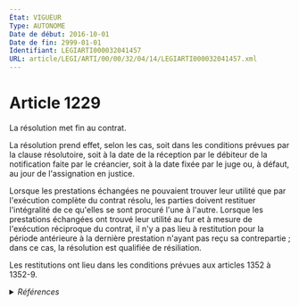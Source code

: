 ```yaml
---
État: VIGUEUR
Type: AUTONOME
Date de début: 2016-10-01
Date de fin: 2999-01-01
Identifiant: LEGIARTI000032041457
URL: article/LEGI/ARTI/00/00/32/04/14/LEGIARTI000032041457.xml
---
```


<h1>Article 1229</h1>

La résolution met fin au contrat.<br />

La résolution prend effet, selon les cas, soit dans les conditions prévues par
la clause résolutoire, soit à la date de la réception par le débiteur de la
notification faite par le créancier, soit à la date fixée par le juge ou, à
défaut, au jour de l'assignation en justice.<br />

Lorsque les prestations échangées ne pouvaient trouver leur utilité que par
l'exécution complète du contrat résolu, les parties doivent restituer
l'intégralité de ce qu'elles se sont procuré l'une à l'autre. Lorsque les
prestations échangées ont trouvé leur utilité au fur et à mesure de l'exécution
réciproque du contrat, il n'y a pas lieu à restitution pour la période
antérieure à la dernière prestation n'ayant pas reçu sa contrepartie ; dans ce
cas, la résolution est qualifiée de résiliation.<br />

Les restitutions ont lieu dans les conditions prévues aux articles 1352 à
1352-9.


<details>
  <summary><em>Références</em></summary>

  <h2>Articles faisant référence à l'article</h2>
  
  <ul>
    <li>
      <a href="https://legal.tricoteuses.fr//redirection/LEGIARTI000032035830?vers=git&vers=legifrance">Code civil - article 1352-9 AUTONOME VIGUEUR, en vigueur depuis le 2016-10-01</a> CITATION cible
    </li>
    <li>
      <a href="https://legal.tricoteuses.fr//redirection/LEGIARTI000032006591?vers=git&vers=legifrance">Ordonnance n° 2016-131 du 10 février 2016 portant réforme du droit des contrats, du régime général et de la preuve des obligations - article 2 ENTIEREMENT_MODIF</a> MODIFIE source
    </li>
    <li>
      <a href="https://legal.tricoteuses.fr//redirection/LEGIARTI000006438355?vers=git&vers=legifrance">Code civil - article 1352 AUTONOME MODIFIE, en vigueur du 1804-03-21 au 2016-10-01</a> CITATION cible
    </li>
    <li>
      <a href="https://legal.tricoteuses.fr//redirection/LEGIARTI000032042250?vers=git&vers=legifrance">Code civil - article 1352 AUTONOME VIGUEUR, en vigueur depuis le 2016-10-01</a> CITATION cible
    </li>
  </ul>
  
  <h2>Références faites par l'article</h2>
  
  <ul>
    <li>
      2999-01-01 CONCORDANCE source <a href="https://legal.tricoteuses.fr//redirection/LEGIARTI000006436635?vers=git&vers=legifrance">Code civil - article 1184 AUTONOME MODIFIE, en vigueur du 1804-03-21 au 2016-10-01</a>
    </li>
    <li>
      2999-01-01 CITATION source <a href="https://legal.tricoteuses.fr//redirection/LEGIARTI000006438355?vers=git&vers=legifrance">Code civil - article 1352 AUTONOME MODIFIE, en vigueur du 1804-03-21 au 2016-10-01</a>
    </li>
    <li>
      2999-01-01 CITATION source <a href="https://legal.tricoteuses.fr//redirection/LEGIARTI000032035830?vers=git&vers=legifrance">Code civil - article 1352-9 AUTONOME VIGUEUR, en vigueur depuis le 2016-10-01</a>
    </li>
    <li>
      CODIFICATION source Loi 1804-02-07
    </li>
    <li>
      2016-02-10 MODIFIE cible <a href="https://legal.tricoteuses.fr//redirection/LEGIARTI000032006591?vers=git&vers=legifrance">Ordonnance n° 2016-131 du 10 février 2016 portant réforme du droit des contrats, du régime général et de la preuve des obligations - article 2 ENTIEREMENT_MODIF</a>
    </li>
    <li>
      2020-03-25 CITATION cible <a href="https://legal.tricoteuses.fr//redirection/LEGIARTI000041757787?vers=git&vers=legifrance">Ordonnance n° 2020-315 du 25 mars 2020 relative aux conditions financières de résolution de certains contrats de voyages touristiques et de séjours en cas de circonstances exceptionnelles et inévitables ou de force majeure - article 1 AUTONOME VIGUEUR, en vigueur depuis le 2020-03-27</a>
    </li>
    <li>
      2020-05-07 CITATION cible <a href="https://legal.tricoteuses.fr//redirection/LEGIARTI000041860728?vers=git&vers=legifrance">Ordonnance n° 2020-538 du 7 mai 2020 relative aux conditions financières de résolution de certains contrats en cas de force majeure dans les secteurs de la culture et du sport - article 1 AUTONOME VIGUEUR, en vigueur depuis le 2020-05-09</a>
    </li>
    <li>
      2020-05-07 CITATION cible <a href="https://legal.tricoteuses.fr//redirection/LEGIARTI000041860729?vers=git&vers=legifrance">Ordonnance n° 2020-538 du 7 mai 2020 relative aux conditions financières de résolution de certains contrats en cas de force majeure dans les secteurs de la culture et du sport - article 2 AUTONOME VIGUEUR, en vigueur depuis le 2020-05-09</a>
    </li>
  </ul>
</details>
